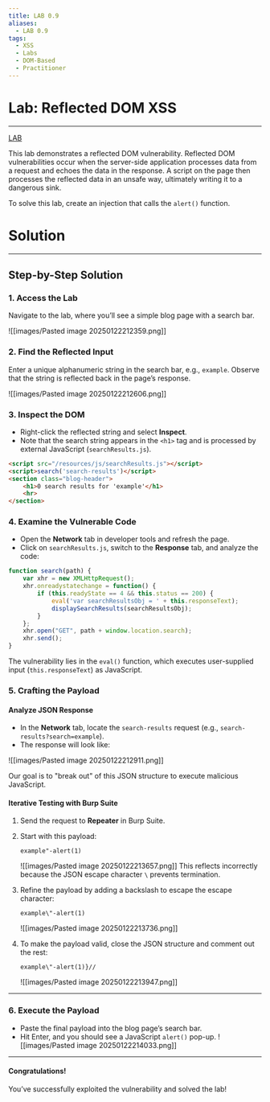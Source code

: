 ```yaml
---
title: LAB 0.9
aliases:
  - LAB 0.9
tags:
  - XSS
  - Labs
  - DOM-Based
  - Practitioner
---
```

# Lab: Reflected DOM XSS
---
[LAB](https://portswigger.net/web-security/cross-site-scripting/dom-based/lab-dom-xss-reflected)

This lab demonstrates a reflected DOM vulnerability. Reflected DOM vulnerabilities occur when the server-side application processes data from a request and echoes the data in the response. A script on the page then processes the reflected data in an unsafe way, ultimately writing it to a dangerous sink.

To solve this lab, create an injection that calls the `alert()` function.

# Solution
---

## **Step-by-Step Solution**

### **1. Access the Lab**

Navigate to the lab, where you’ll see a simple blog page with a search bar.

![[images/Pasted image 20250122212359.png]]

### **2. Find the Reflected Input**

Enter a unique alphanumeric string in the search bar, e.g., `example`. Observe that the string is reflected back in the page’s response.

![[images/Pasted image 20250122212606.png]]
### **3. Inspect the DOM**

- Right-click the reflected string and select **Inspect**.
- Note that the search string appears in the `<h1>` tag and is processed by external JavaScript (`searchResults.js`).

```html
<script src="/resources/js/searchResults.js"></script>
<script>search('search-results')</script>
<section class="blog-header">
    <h1>0 search results for 'example'</h1>
    <hr>
</section>
```

### **4. Examine the Vulnerable Code**

- Open the **Network** tab in developer tools and refresh the page.
- Click on `searchResults.js`, switch to the **Response** tab, and analyze the code:

```javascript
function search(path) {
    var xhr = new XMLHttpRequest();
    xhr.onreadystatechange = function() {
        if (this.readyState == 4 && this.status == 200) {
            eval('var searchResultsObj = ' + this.responseText);
            displaySearchResults(searchResultsObj);
        }
    };
    xhr.open("GET", path + window.location.search);
    xhr.send();
}
```

The vulnerability lies in the `eval()` function, which executes user-supplied input (`this.responseText`) as JavaScript.

### **5. Crafting the Payload**

#### Analyze JSON Response

- In the **Network** tab, locate the `search-results` request (e.g., `search-results?search=example`).
- The response will look like:

![[images/Pasted image 20250122212911.png]]

Our goal is to "break out" of this JSON structure to execute malicious JavaScript.

#### Iterative Testing with Burp Suite

1. Send the request to **Repeater** in Burp Suite.
    
2. Start with this payload:
    
    ```
    example"-alert(1)
    ```
    
    ![[images/Pasted image 20250122213657.png]]
    This reflects incorrectly because the JSON escape character `\` prevents termination.
    
3. Refine the payload by adding a backslash to escape the escape character:
    
    ```
    example\"-alert(1)
    ```
    
    ![[images/Pasted image 20250122213736.png]]
    
4. To make the payload valid, close the JSON structure and comment out the rest:
    
    ```
    example\"-alert(1)}//
    ```
    
    ![[images/Pasted image 20250122213947.png]]

---

### **6. Execute the Payload**

- Paste the final payload into the blog page’s search bar.
- Hit Enter, and you should see a JavaScript `alert()` pop-up.
	![[images/Pasted image 20250122214033.png]]

---

#### Congratulations!

You’ve successfully exploited the vulnerability and solved the lab! 